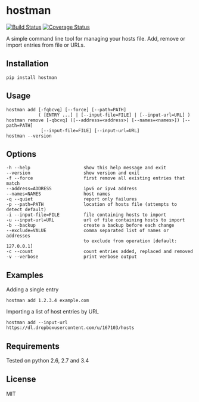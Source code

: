 hostman
========
[![Build Status](https://api.travis-ci.org/jonhadfield/hostman.svg?branch=devel)](https://travis-ci.org/jonhadfield/hostman) [![Coverage Status](https://coveralls.io/repos/jonhadfield/hostman/badge.svg?branch=devel&service=github)](https://coveralls.io/github/jonhadfield/hostman?branch=devel)

A simple command line tool for managing your hosts file.
Add, remove or import entries from file or URLs.

Installation
------------
    pip install hostman


Usage
------------
    hostman add [-fqbcvq] [--force] [--path=PATH]
                ( [ENTRY ...] | [--input-file=FILE] | [--input-url=URL] )
    hostman remove [-qbcvq] ([--address=<address>] [--names=<names>]) [--path=PATH]
                 [--input-file=FILE] [--input-url=URL]
    hostman --version

Options
------------
    -h --help                    show this help message and exit
    --version                    show version and exit
    -f --force                   first remove all existing entries that match
    --address=ADDRESS            ipv6 or ipv4 address
    --names=NAMES                host names
    -q --quiet                   report only failures
    -p --path=PATH               location of hosts file (attempts to detect default)
    -i --input-file=FILE         file containing hosts to import
    -u --input-url=URL           url of file containing hosts to import
    -b --backup                  create a backup before each change
    --exclude=VALUE              comma separated list of names or addresses
                                 to exclude from operation [default: 127.0.0.1]
    -c --count                   count entries added, replaced and removed
    -v --verbose                 print verbose output

Examples
------------
Adding a single entry

    hostman add 1.2.3.4 example.com

Importing a list of host entries by URL

    hostman add --input-url https://dl.dropboxusercontent.com/u/167103/hosts

Requirements
------------
Tested on python 2.6, 2.7 and 3.4


License
-------

MIT
